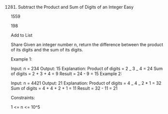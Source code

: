 1281. Subtract the Product and Sum of Digits of an Integer
      Easy

1559

198

Add to List

Share
Given an integer number n, return the difference between the product of its digits and the sum of its digits.

Example 1:

Input: n = 234
Output: 15
Explanation:
Product of digits = 2 _ 3 _ 4 = 24
Sum of digits = 2 + 3 + 4 = 9
Result = 24 - 9 = 15
Example 2:

Input: n = 4421
Output: 21
Explanation:
Product of digits = 4 _ 4 _ 2 \* 1 = 32
Sum of digits = 4 + 4 + 2 + 1 = 11
Result = 32 - 11 = 21

Constraints:

1 <= n <= 10^5
